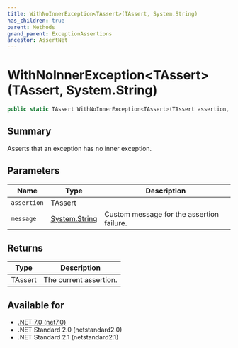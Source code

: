 ```yaml
---
title: WithNoInnerException<TAssert>(TAssert, System.String)
has_children: true
parent: Methods
grand_parent: ExceptionAssertions
ancestor: AssertNet
---
```

# WithNoInnerException&lt;TAssert&gt;(TAssert, System.String)

```csharp
public static TAssert WithNoInnerException<TAssert>(TAssert assertion, System.String message);
```

## Summary
Asserts that an exception has no inner exception.

## Parameters
|Name|Type|Description|
|-|-|-|
|`assertion`|TAssert||
|`message`|[System.String](https://learn.microsoft.com/en-us/dotnet/api/system.string)|Custom message for the assertion failure.|

## Returns
|Type|Description|
|-|-|
|TAssert|The current assertion.|

## Available for
- [.NET 7.0 (net7.0)](https://versionsof.net/core/7.0/)
- .NET Standard 2.0 (netstandard2.0)
- .NET Standard 2.1 (netstandard2.1)
